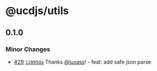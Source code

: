 # @ucdjs/utils

## 0.1.0

### Minor Changes

- [#29](https://github.com/ucdjs/ucd/pull/29) [`11095da`](https://github.com/ucdjs/ucd/commit/11095da0d51bfc3b1ca3a5a23d2b826e3c5e2fd3) Thanks [@luxass](https://github.com/luxass)! - feat: add safe json parse
